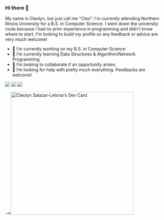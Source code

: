 ### Hi there 👋
My name is Cleolyn, but just call me "Cleo".
I'm currently attending Northern Illinois University for a B.S. in Computer Science.
I went down the university route because I had no prior experience in programming and
didn't know where to start. I'm looking to build my profile so any feedback or advice
are very much welcome!

- 🔭 I’m currently working on my B.S. in Computer Science
- 🌱 I’m currently learning Data Structures & Algorithm/Network Programming
- 👯 I’m looking to collaborate if an opportunity arises.
- 🤔 I’m looking for help with pretty much everything. Feedbacks are welcome!
<p>
  <img src="https://img.shields.io/badge/C%2B%2B-00599C?style=for-the-badge&logo=c%2B%2B&logoColor=white" />
  <img src="https://img.shields.io/badge/Java-ED8B00?style=for-the-badge&logo=java&logoColor=white" />
  <img src="https://img.shields.io/badge/Xcode-007ACC?style=flat-square&logo=Xcode&logoColor=white" />
</p>
--><a href="https://app.daily.dev/gitCleo"><img src="https://api.daily.dev/devcards/d529f3962e304a428a718ebb07a7c6c5.png?r=upd" width="400" alt="Cleolyn Salazar-Letona's Dev Card"/></a>
